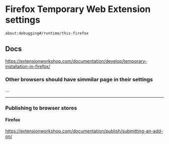 # Firefox Temporary Web Extension settings

```bash
about:debugging#/runtime/this-firefox
```

## Docs

<https://extensionworkshop.com/documentation/develop/temporary-installation-in-firefox/>

### Other browsers should have simmilar page in their settings

...

---

### Publishing to browser stores

#### Firefox

<https://extensionworkshop.com/documentation/publish/submitting-an-add-on/>
